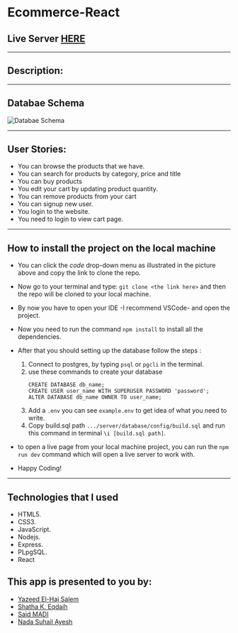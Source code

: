 # Ecommerce-React

## Live Server [HERE]()

---

## Description:

---

## Databae Schema

![Databae Schema](https://i.imgur.com/DFhgiQI.png)

---

## User Stories:

- You can browse the products that we have.
- You can search for products by category, price and title
- You can buy products
- You edit your cart by updating product quantity.
- You can remove products from your cart
- You can signup new user.
- You login to the website.
- You need to login to view cart page.

---

## How to install the project on the local machine

- You can click the _code_ drop-down menu as illustrated in the picture above and copy the link to clone the repo.
- Now go to your terminal and type: `git clone <the link here>` and then the repo will be cloned to your local machine.
- By now you have to open your IDE -I recommend VSCode- and open the project.
- Now you need to run the command `npm install` to install all the dependencies.
- After that you should setting up the database follow the steps :

  1.  Connect to postgres, by typing `psql` or `pgcli` in the terminal.
  2.  use these commands to create your database
      ```
      CREATE DATABASE db_name;
      CREATE USER user_name WITH SUPERUSER PASSWORD 'password';
      ALTER DATABASE db_name OWNER TO user_name;
      ```
  3.  Add a `.env` you can see `example.env` to get idea of what you need to write.
  4.  Copy build.sql path `.../server/database/config/build.sql` and run this command in terminal `\i [build.sql path]`.

- to open a live page from your local machine project, you can run the `npm run dev` command which will open a live server to work with.
- Happy Coding!

---

## Technologies that I used

- HTML5.
- CSS3.
- JavaScript.
- Nodejs.
- Express.
- PLpgSQL.
- React

## This app is presented to you by:

- [Yazeed El-Haj Salem](https://github.com/ysalem-dev-89)
- [Shatha K. Eqdaih](https://github.com/shathakh)
- [Said MADI](https://github.com/Saeed99Madi)
- [Nada Suhail Ayesh](https://github.com/nadasuhailAyesh12)
